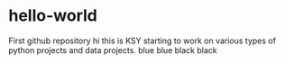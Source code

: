# hello-world
First github repository 
hi this is KSY starting to work on various types of python projects and data projects.
blue blue black black

